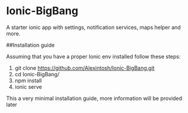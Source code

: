 # Ionic-BigBang
A starter ionic app with settings, notification services, maps helper and more.


##Installation guide

Assuming that you have a proper Ionic env installed follow these steps:

1. git clone https://github.com/Alexintosh/Ionic-BigBang.git
2. cd Ionic-BigBang/
3. npm install
4. ionic serve

This a very minimal installation guide, more information will be provided later
